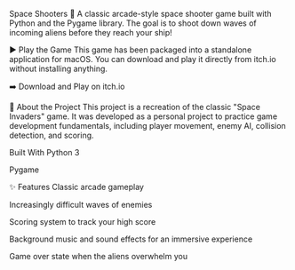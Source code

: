 Space Shooters 🚀
A classic arcade-style space shooter game built with Python and the Pygame library. The goal is to shoot down waves of incoming aliens before they reach your ship!

▶️ Play the Game
This game has been packaged into a standalone application for macOS. You can download and play it directly from itch.io without installing anything.

➡️ Download and Play on itch.io


📝 About the Project
This project is a recreation of the classic "Space Invaders" game. It was developed as a personal project to practice game development fundamentals, including player movement, enemy AI, collision detection, and scoring.

Built With
Python 3

Pygame

✨ Features
Classic arcade gameplay

Increasingly difficult waves of enemies

Scoring system to track your high score

Background music and sound effects for an immersive experience

Game over state when the aliens overwhelm you

